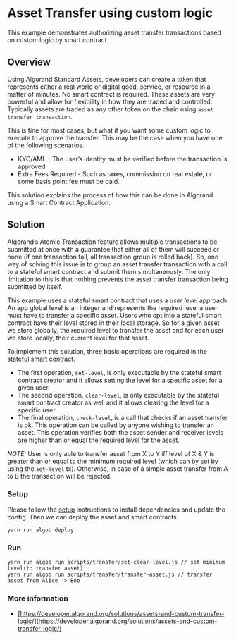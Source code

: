 # Asset Transfer using custom logic

This example demonstrates authorizing asset transfer transactions based on custom logic by smart contract.

## Overview

Using Algorand Standard Assets, developers can create a token that represents either a real world or digital good, service, or resource in a matter of minutes. No smart contract is required. These assets are very powerful and allow for flexibility in how they are traded and controlled. Typically assets are traded as any other token on the chain using `asset transfer transaction`.

This is fine for most cases, but what if you want some custom logic to execute to approve the transfer. This may be the case when you have one of the following scenarios.

- KYC/AML - The user’s identity must be verified before the transaction is approved
- Extra Fees Required - Such as taxes, commission on real estate, or some basis point fee must be paid.

This solution explains the process of how this can be done in Algorand using a Smart Contract Application.

## Solution

Algorand’s Atomic Transaction feature allows multiple transactions to be submitted at once with a guarantee that either all of them will succeed or none (if one transaction fail, all transaction group is rolled back). So, one way of solving this issue is to group an asset transfer transaction with a call to a stateful smart contract and submit them simultaneously. The only limitation to this is that nothing prevents the asset transfer transaction being submitted by itself.

This example uses a stateful smart contract that uses a _user level_ approach. An app global level is an integer and represents the required level a user must have to transfer a specific asset. Users who opt into a stateful smart contract have their level stored in their local storage. So for a given asset we store globally, the required level to transfer the asset and for each user we store locally, their current level for that asset.

To implement this solution, three basic operations are required in the stateful smart contract.
- The first operation, `set-level`, is only executable by the stateful smart contract creator and it allows setting the level for a specific asset for a given user.
- The second operation, `clear-level`, is only executable by the stateful smart contract creator as well and it allows clearing the level for a specific user.
- The final operation, `check-level`, is a call that checks if an asset transfer is ok. This operation can be called by anyone wishing to transfer an asset. This operation verifies both the asset sender and receiver levels are higher than or equal the required level for the asset.

*NOTE:* User is only able to transfer asset from X to Y iff level of X & Y is greater than or equal to the minimum required level (which can by set by using the `set-level` tx). Otherwise, in case of a simple asset transfer from A to B the transaction will be rejected.

### Setup

Please follow the [setup](../README.md) instructions to install dependencies and update the config. Then we can deploy the asset and smart contracts.

```
yarn run algob deploy
```

### Run
```
yarn run algob run scripts/transfer/set-clear-level.js // set minimum level(to transfer asset)
yarn run algob run scripts/transfer/transfer-asset.js // transfer asset from Alice -> Bob
```

### More information


+ [https://developer.algorand.org/solutions/assets-and-custom-transfer-logic/](https://developer.algorand.org/solutions/assets-and-custom-transfer-logic/)
